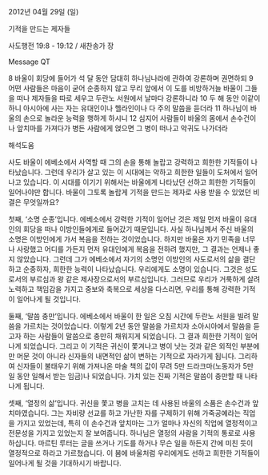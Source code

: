 2012년 04월 29일 (일)

기적을 만드는 제자들



사도행전 19:8 - 19:12 / 새찬송가  장


Message QT

8 바울이 회당에 들어가 석 달 동안 담대히 하나님나라에 관하여 강론하며 권면하되
9 어떤 사람들은 마음이 굳어 순종하지 않고 무리 앞에서 이 도를 비방하거늘 바울이 그들을 떠나 제자들을 따로 세우고 두란노 서원에서 날마다 강론하니라
10 두 해 동안 이같이 하니 아시아에 사는 자는 유대인이나 헬라인이나 다 주의 말씀을 듣더라
11 하나님이 바울의 손으로 놀라운 능력을 행하게 하시니
12 심지어 사람들이 바울의 몸에서 손수건이나 앞치마를 가져다가 병든 사람에게 얹으면 그 병이 떠나고 악귀도 나가더라

해석도움





사도 바울이 에베소에서 사역할 때 그의 손을 통해 놀랍고 강력하고 희한한 기적들이 나타났습니다. 그런데 우리가 살고 있는 이 시대에는 악하고 희한한 일들이 도처에서 일어나고 있습니다. 이 시대를 이기기 위해서는 바울에게 나타났던 선하고 희한한 기적들이 일어나야만 합니다. 바울이 그토록 놀랍게 기적을 만드는 제자로 사용 받을 수 있었던 비결은 무엇일까요?

첫째, ‘소명 순종’입니다. 에베소에서 강력한 기적이 일어난 것은 제일 먼저 바울이 유대인의 회당을 떠나 이방인들에게로 들어갔기 때문입니다. 사실 하나님께서 주신 바울의 소명은 이방인에게 가서 복음을 전하는 것이었습니다. 하지만 바울은 자기 민족을 너무나 사랑했고 어디를 가든지 먼저 유대인에게 복음을 전하려 했지만, 그 결과는 언제나 좋지 않았습니다. 그런데 그가 에베소에서 자기의 소명인 이방인의 사도로서의 삶을 결단하고 순종하자, 희한한 능력이 나타났습니다. 우리에게도 소명이 있습니다. 그것은 성도로서의 부르심과 왕 같은 제사장으로서의 부르심입니다. 그러므로 우리가 거룩하게 살려 노력하고 책임감을 가지고 중보와 축복으로 세상을 다스리면, 우리를 통해 강력한 기적이 일어나게 될 것입니다.

둘째, ‘말씀 충만’입니다. 에베소에서 바울이 한 일은 오침 시간에 두란노 서원을 빌려 말씀을 가르치는 것이었습니다. 이렇게 2년 동안 말씀을 가르치자 소아시아에서 말씀을 듣고자 하는 사람들이 말씀으로 충만히 채워지게 되었습니다. 그 결과 희한한 기적이 일어나게 되었습니다. 그리고 이 기적은 귀신이 쫓겨나고 병이 낫는 것과 같은 외적인 부분에만 머문 것이 아니라 신자들의 내면적인 삶이 변하는 기적으로 자라가게 됩니다. 그리하여 신자들이 불태우기 위해 가져나온 마술 책의 값이 무려 5만 드라크마(노동자가 5만 일 동안 일해서 받는 임금)나 되었습니다. 가치 있는 진짜 기적은 말씀이 충만할 때 나타나게 됩니다.

셋째, ‘열정의 삶’입니다. 귀신을 쫓고 병을 고치는 데 사용된 바울의 소품은 손수건과 앞치마였습니다. 그는 자비량 선교를 하고 가난한 자를 구제하기 위해 가죽공예라는 직업을 가지고 있었는데, 특히 이 손수건과 앞치마는 그가 얼마나 자신의 직업에 열정적이고 전문성을 가지고 있었는지 잘 보여줍니다. 하나님은 열정의 사람을 기적의 통로로 사용하십니다. 마르틴 루터는 글을 쓰거나 기도를 하거나 무슨 일을 하든지 간에 미친 듯이 열정적으로 하라고 가르쳤습니다. 이 봄에 바울처럼 우리에게도 선하고 희한한 기적들이 일어나게 될 것을 기대하시기 바랍니다.